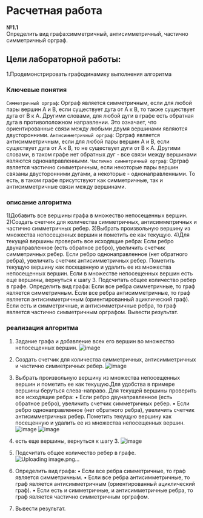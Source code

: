 # Расчетная работа

**№1.1**  
Определить вид графа:cимметричный, антисимметричный, частично симметричный орграф.

## Цели лабораторной работы:

1.Продемонстрировать графодинамику выполнения алгоритма

### Ключевые понятия

`Симметричный орграф`:  Орграф является симметричным, если для любой пары вершин A и B, если существует дуга от A к B, то также существует дуга от B к A. Другими словами, для любой дуги в графе есть обратная дуга в противоположном направлении. Это означает, что ориентированные связи между любыми двумя вершинами являются двусторонними.
`Антисимметричный орграф`:  Орграф является антисимметричным, если для любой пары вершин A и B, если существует дуга от A к B, то не существует дуги от B к A. Другими словами, в таком графе нет обратных дуг - все связи между вершинами являются однонаправленными.
`Частично симметричный орграф`:  Орграф является частично симметричным, если некоторые пары вершин связаны двусторонними дугами, а некоторые - однонаправленными. То есть, в таком графе присутствуют как симметричные, так и антисимметричные связи между вершинами.


### описание алгоритма 
1)Добавить все вершины графа в множество непосещенных вершин.
2)Создать счетчик для количества симметричных, антисимметричных и частично симметричных ребер.
3)Выбрать произвольную вершину из множества непосещенных вершин и пометить ее как текущую.
4)Для текущей вершины проверить все исходящие ребра:
Если ребро двунаправленное (есть обратное ребро), увеличить счетчик симметричных ребер.
Если ребро однонаправленное (нет обратного ребра), увеличить счетчик антисимметричных ребер.
Пометить текущую вершину как посещенную и удалить ее из множества непосещенных вершин.
Если в множестве непосещенных вершин есть еще вершины, вернуться к шагу 3.
Подсчитать общее количество ребер в графе.
Определить вид графа:
Если все ребра симметричные, то граф является симметричным.
Если все ребра антисимметричные, то граф является антисимметричным (ориентированный ациклический граф).
Если есть и симметричные, и антисимметричные ребра, то граф является частично симметричным орграфом.
Вывести результат.


### реализация алгоритма
1.	Задание графа и добавление всех его вершин во множество непосещенных вершин.
![image](https://github.com/iis-32170x/RPIIS/assets/146937124/83e765ba-bdd0-492c-bd4c-c8a50d38efd8)

2.	Создать счетчик для количества симметричных, антисимметричных и частично симметричных ребер.
![image](https://github.com/iis-32170x/RPIIS/assets/146937124/daf9edce-6db7-4ac7-82c3-16568ff981e1)

3.	Выбрать произвольную вершину из множества непосещенных вершин и пометить ее как текущую.Для удобства в примере вершины беруться слева-направо.
Для текущей вершины проверить все исходящие ребра:
•	Если ребро двунаправленное (есть обратное ребро), увеличить счетчик симметричных ребер.
•	Если ребро однонаправленное (нет обратного ребра), увеличить счетчик антисимметричных ребер.
Пометить текущую вершину как посещенную и удалить ее из множества непосещенных вершин.
![image](https://github.com/iis-32170x/RPIIS/assets/146937124/6bb690c1-27fc-464d-8dea-748dd3bfa36b)
![image](https://github.com/iis-32170x/RPIIS/assets/146937124/664fe95b-0091-4a9f-bceb-5d2aca654ccf)

 

4.	есть еще вершины, вернуться к шагу 3.
![image](https://github.com/iis-32170x/RPIIS/assets/146937124/ec75e104-fddc-4ab2-8523-94f46f5f39a1)

 

5.	Подсчитать общее количество ребер в графе.
 ![Uploading image.png…]()

6.	Определить вид графа:
•	Если все ребра симметричные, то граф является симметричным.
•	Если все ребра антисимметричные, то граф является антисимметричным (ориентированный ациклический граф).
•	Если есть и симметричные, и антисимметричные ребра, то граф является частично симметричным орграфом.
8.	Вывести результат.


